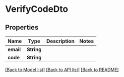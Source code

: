 # VerifyCodeDto

## Properties
Name | Type | Description | Notes
------------ | ------------- | ------------- | -------------
**email** | **String** |  | 
**code** | **String** |  | 

[[Back to Model list]](../README.md#documentation-for-models) [[Back to API list]](../README.md#documentation-for-api-endpoints) [[Back to README]](../README.md)


